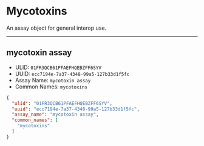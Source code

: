 #  Mycotoxins

An assay object for general interop use.

----------------------------------------

##  mycotoxin assay

* ULID: `01FR3QCB61PFAEFHQEBZFF6SYV`
* UUID: `ecc7194e-7a37-4348-99a5-127b33d1f5fc`
* Assay Name: `mycotoxin assay`
* Common Names: `mycotoxins`

```json
{
  "ulid": "01FR3QCB61PFAEFHQEBZFF6SYV",
  "uuid": "ecc7194e-7a37-4348-99a5-127b33d1f5fc",
  "assay_name": "mycotoxin assay",
  "common_names": [
    "mycotoxins"
  ]
}
```